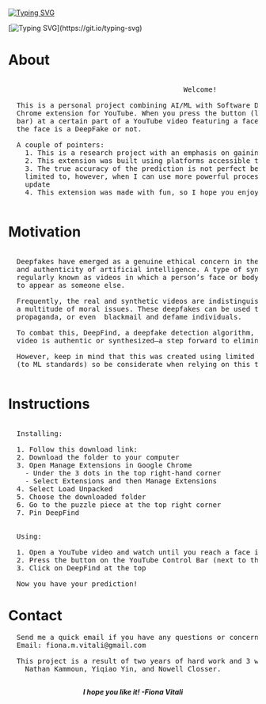 # <p align="center">
[![Typing SVG](https://readme-typing-svg.herokuapp.com?font=Pixelify+Sans&size=270&pause=1000&color=2047DF&background=0D1117&vCenter=true&multiline=true&repeat=false&random=true&width=1200&height=300&lines=DEEPFIND)](https://git.io/typing-svg)
</p>
 
 [![Typing SVG](https://readme-typing-svg.herokuapp.com?font=Pixelify+Sans&size=100&pause=1000&color=2047DF&vCenter=true&multiline=true&random=true&width=1000&height=245&lines=Deepfake+Detection;~Chrome+Extension~)](https://git.io/typing-svg)
# **About** 
<pre>
  
                                          Welcome! 
    
  This is a personal project combining AI/ML with Software Development to create a useable 
  Chrome extension for YouTube. When you press the button (located on the YouTube controls 
  bar) at a certain part of a YouTube video featuring a face, the popup will display whether 
  the face is a DeepFake or not. 

  A couple of pointers: 
    1. This is a research project with an emphasis on gaining ML and UI/UX skills
    2. This extension was built using platforms accessible to me
    3. The true accuracy of the prediction is not perfect because of the resources I was 
    limited to, however, when I can use more powerful processing power, there will be an 
    update
    4. This extension was made with fun, so I hope you enjoy it well!
  
</pre>
# **Motivation**
<pre>
  
  Deepfakes have emerged as a genuine ethical concern in the realm of deception, privacy, 
  and authenticity of artificial intelligence. A type of synthetic media, deepfakes are 
  regularly known as videos in which a person’s face or body has been digitally manipulated 
  to appear as someone else. 
  
  Frequently, the real and synthetic videos are indistinguishable from each other, raising 
  a multitude of moral issues. These deepfakes can be used to spread misinformation, spread 
  propaganda, or even  blackmail and defame individuals.
  
  To combat this, DeepFind, a deepfake detection algorithm, helps identify whether a provided 
  video is authentic or synthesized—a step forward to eliminate the iniquity from deepfakes. 
  
  However, keep in mind that this was created using limited resources and low processing power 
  (to ML standards) so be considerate when relying on this tool for utmost accuracy. 

</pre>
# **Instructions**
<pre>
  
  Installing:
  
  1. Follow this download link:
  2. Download the folder to your computer
  3. Open Manage Extensions in Google Chrome
    - Under the 3 dots in the top right-hand corner
    - Select Extensions and then Manage Extensions
  4. Select Load Unpacked
  5. Choose the downloaded folder
  6. Go to the puzzle piece at the top right corner
  7. Pin DeepFind

  
  Using:
  
  1. Open a YouTube video and watch until you reach a face in the frame you want to detect
  2. Press the button on the YouTube Control Bar (next to the Autoplay button)
  3. Click on DeepFind at the top

  Now you have your prediction!
</pre>
# **Contact**
<pre>
  Send me a quick email if you have any questions or concerns!
  Email: fiona.m.vitali@gmail.com
  
  This project is a result of two years of hard work and 3 wonderful mentors: 
    Nathan Kammoun, Yiqiao Yin, and Nowell Closser. 
  
</pre>

**_<p align="center">
  I hope you like it! -Fiona Vitali_**
</p>
